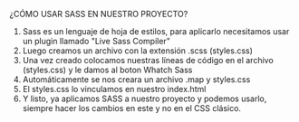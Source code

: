 ¿CÓMO USAR SASS EN NUESTRO PROYECTO?

1) Sass es un lenguaje de hoja de estilos, para aplicarlo necesitamos usar un plugin llamado "Live Sass Compiler" 
2) Luego creamos un archivo con la extensión  .scss (styles.css)
3) Una vez creado colocamos nuestras líneas de código en el archivo (styles.css) y le damos al boton Whatch Sass
4) Automáticamente se nos creara un archivo .map y styles.css
5) El styles.css lo vinculamos en nuestro index.html 
6) Y listo, ya aplicamos SASS a nuestro proyecto y podemos usarlo, siempre hacer los cambios en este y no en el CSS clásico.